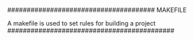 ######################################
         MAKEFILE                   

A makefile is used to set rules for building a project
###########################################
